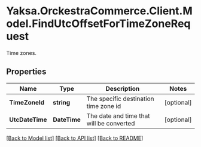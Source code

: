 # Yaksa.OrckestraCommerce.Client.Model.FindUtcOffsetForTimeZoneRequest
Time zones.

## Properties

Name | Type | Description | Notes
------------ | ------------- | ------------- | -------------
**TimeZoneId** | **string** | The specific destination time zone id | [optional] 
**UtcDateTime** | **DateTime** | The date and time that will be converted | [optional] 

[[Back to Model list]](../README.md#documentation-for-models) [[Back to API list]](../README.md#documentation-for-api-endpoints) [[Back to README]](../README.md)

